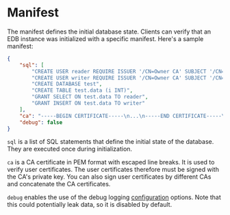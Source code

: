 # Manifest
The manifest defines the initial database state. Clients can verify that an EDB instance was initialized with a specific manifest. Here's a sample manifest:
```json
{
    "sql": [
        "CREATE USER reader REQUIRE ISSUER '/CN=Owner CA' SUBJECT '/CN=Reader'",
        "CREATE USER writer REQUIRE ISSUER '/CN=Owner CA' SUBJECT '/CN=Writer'",
        "CREATE DATABASE test",
        "CREATE TABLE test.data (i INT)",
        "GRANT SELECT ON test.data TO reader",
        "GRANT INSERT ON test.data TO writer"
    ],
    "ca": "-----BEGIN CERTIFICATE-----\n...\n-----END CERTIFICATE-----\n",
    "debug": false
}
```

`sql` is a list of SQL statements that define the initial state of the database. They are executed once during initialization.

`ca` is a CA certificate in PEM format with escaped line breaks. It is used to verify user certificates. The user certificates therefore must be signed with the CA's private key. You can also sign user certificates by different CAs and concatenate the CA certificates.

`debug` enables the use of the debug logging [configuration](configuration.md) options. Note that this could potentially leak data, so it is disabled by default.
